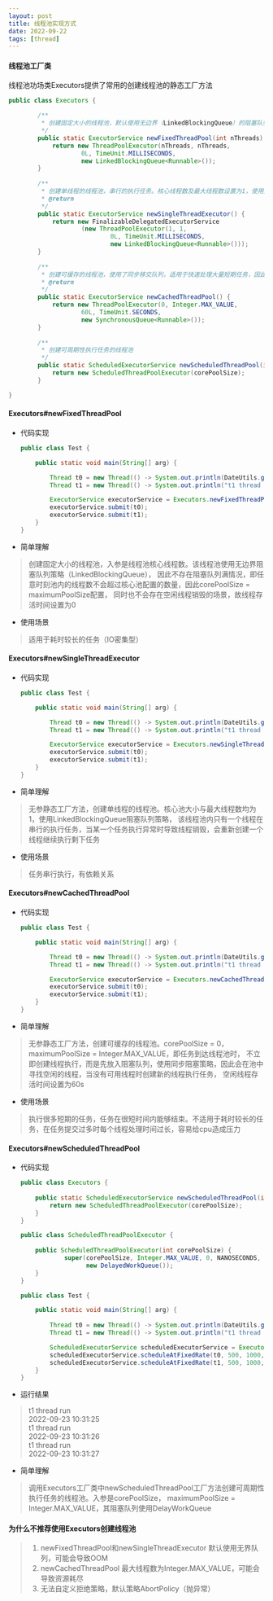 ```yaml
---
layout: post
title: 线程池实现方式
date: 2022-09-22
tags: [thread]
---
```


#### 线程池工厂类
线程池功场类Executors提供了常用的创建线程池的静态工厂方法
```java
public class Executors {

        /**
         * 创建固定大小的线程池，默认使用无边界（LinkedBlockingQueue）的阻塞队列，因此最大线程数无效，同时也不存在空闲线程回收机制
         */
        public static ExecutorService newFixedThreadPool(int nThreads) {
            return new ThreadPoolExecutor(nThreads, nThreads,
                    0L, TimeUnit.MILLISECONDS,
                    new LinkedBlockingQueue<Runnable>());
        }
    
        /**
         * 创建单线程的线程池，串行的执行任务。核心线程数及最大线程数设置为1，使用无界阻塞队列
         * @return
         */
        public static ExecutorService newSingleThreadExecutor() {
            return new FinalizableDelegatedExecutorService
                    (new ThreadPoolExecutor(1, 1,
                            0L, TimeUnit.MILLISECONDS,
                            new LinkedBlockingQueue<Runnable>()));
        }
    
        /**
         * 创建可缓存的线程池，使用了同步移交队列，适用于快速处理大量短期任务，因此核心池默认为0，避免资源持续占用。空闲线程销毁周期默认为60s
         * @return
         */
        public static ExecutorService newCachedThreadPool() {
            return new ThreadPoolExecutor(0, Integer.MAX_VALUE,
                    60L, TimeUnit.SECONDS,
                    new SynchronousQueue<Runnable>());
        }
    
        /**
         * 创建可周期性执行任务的线程池
         */
        public static ScheduledExecutorService newScheduledThreadPool(int corePoolSize) {
            return new ScheduledThreadPoolExecutor(corePoolSize);
        }

}
```

#### Executors#newFixedThreadPool
- 代码实现
    ```java
    public class Test {
    
        public static void main(String[] arg) {
    
            Thread t0 = new Thread(() -> System.out.println(DateUtils.getToday("yyyy-MM-dd hh:mm:ss")));
            Thread t1 = new Thread(() -> System.out.println("t1 thread run"));
    
            ExecutorService executorService = Executors.newFixedThreadPool(2);
            executorService.submit(t0);
            executorService.submit(t1);
        }
    }
    ```
- 简单理解
>创建固定大小的线程池，入参是线程池核心线程数。该线程池使用无边界阻塞队列策略（LinkedBlockingQueue），
因此不存在阻塞队列满情况，即任意时刻池内的线程数不会超过核心池配置的数量，因此corePoolSize = maximumPoolSize配置，
同时也不会存在空闲线程销毁的场景，故线程存活时间设置为0
- 使用场景
>适用于耗时较长的任务（IO密集型）

#### Executors#newSingleThreadExecutor
- 代码实现
    ```java
    public class Test {
    
        public static void main(String[] arg) {
    
            Thread t0 = new Thread(() -> System.out.println(DateUtils.getToday("yyyy-MM-dd hh:mm:ss")));
            Thread t1 = new Thread(() -> System.out.println("t1 thread run"));
    
            ExecutorService executorService = Executors.newSingleThreadExecutor();
            executorService.submit(t0);
            executorService.submit(t1);
        }
    }
    ```
- 简单理解
> 无参静态工厂方法，创建单线程的线程池。核心池大小与最大线程数均为1，使用LinkedBlockingQueue阻塞队列策略，
该线程池内只有一个线程在串行的执行任务，当某一个任务执行异常时导致线程销毁，会重新创建一个线程继续执行剩下任务
- 使用场景
> 任务串行执行，有依赖关系

#### Executors#newCachedThreadPool
- 代码实现
    ```java
    public class Test {
    
        public static void main(String[] arg) {
    
            Thread t0 = new Thread(() -> System.out.println(DateUtils.getToday("yyyy-MM-dd hh:mm:ss")));
            Thread t1 = new Thread(() -> System.out.println("t1 thread run"));
    
            ExecutorService executorService = Executors.newCachedThreadPool();
            executorService.submit(t0);
            executorService.submit(t1);
        }
    }
    ```
- 简单理解
>无参静态工厂方法，创建可缓存的线程池。corePoolSize = 0， maximumPoolSize = Integer.MAX_VALUE，即任务到达线程池时，
不立即创建线程执行，而是先放入阻塞队列，使用同步阻塞策略，因此会在池中寻找空闲的线程，当没有可用线程时创建新的线程执行任务，
空闲线程存活时间设置为60s
- 使用场景
> 执行很多短期的任务，任务在很短时间内能够结束。不适用于耗时较长的任务，在任务提交过多时每个线程处理时间过长，容易给cpu造成压力

#### Executors#newScheduledThreadPool
- 代码实现
    ```java
    public class Executors {
        
        public static ScheduledExecutorService newScheduledThreadPool(int corePoolSize) {
            return new ScheduledThreadPoolExecutor(corePoolSize);
        }
    }
    
    public class ScheduledThreadPoolExecutor {
        
        public ScheduledThreadPoolExecutor(int corePoolSize) {
                super(corePoolSize, Integer.MAX_VALUE, 0, NANOSECONDS,
                      new DelayedWorkQueue());
        }
    }
    
    public class Test {
    
        public static void main(String[] arg) {
        
            Thread t0 = new Thread(() -> System.out.println(DateUtils.getToday("yyyy-MM-dd hh:mm:ss")));
            Thread t1 = new Thread(() -> System.out.println("t1 thread run"));
    
            ScheduledExecutorService scheduledExecutorService = Executors.newScheduledThreadPool(2);
            scheduledExecutorService.scheduleAtFixedRate(t0, 500, 1000, TimeUnit.MILLISECONDS);
            scheduledExecutorService.scheduleAtFixedRate(t1, 500, 1000, TimeUnit.MILLISECONDS);
        }
    }
    ```
- 运行结果
>t1 thread run    
>2022-09-23 10:31:25   
>t1 thread run   
>2022-09-23 10:31:26   
>t1 thread run  
>2022-09-23 10:31:27

- 简单理解
> 调用Executors工厂类中newScheduledThreadPool工厂方法创建可周期性执行任务的线程池。入参是corePoolSize，
maximumPoolSize = Integer.MAX_VALUE，其阻塞队列使用DelayWorkQueue

#### 为什么不推荐使用Executors创建线程池
> 1. newFixedThreadPool和newSingleThreadExecutor 默认使用无界队列，可能会导致OOM
> 2. newCachedThreadPool 最大线程数为Integer.MAX_VALUE，可能会导致资源耗尽
> 3. 无法自定义拒绝策略，默认策略AbortPolicy（抛异常）